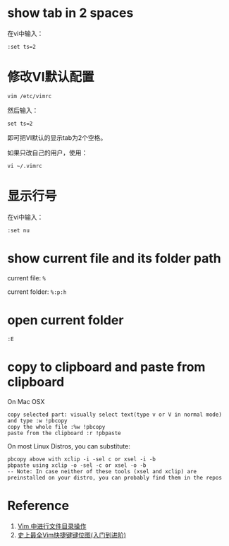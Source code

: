 # show tab in 2 spaces
在vi中输入：
```
:set ts=2
```

# 修改VI默认配置
```
vim /etc/vimrc
```
然后输入：
```
set ts=2
```
即可把VI默认的显示tab为2个空格。

如果只改自己的用户，使用：
```
vi ~/.vimrc
```

# 显示行号
在vi中输入：
```
:set nu
```
# show current file and its folder path
current file: `%`

current folder: `%:p:h`

# open current folder
```
:E
```
# copy to clipboard and paste from clipboard

On Mac OSX
```
copy selected part: visually select text(type v or V in normal mode) and type :w !pbcopy
copy the whole file :%w !pbcopy
paste from the clipboard :r !pbpaste
```

On most Linux Distros, you can substitute:

```
pbcopy above with xclip -i -sel c or xsel -i -b
pbpaste using xclip -o -sel -c or xsel -o -b
-- Note: In case neither of these tools (xsel and xclip) are preinstalled on your distro, you can probably find them in the repos
```

# Reference
1. [Vim 中进行文件目录操作](https://www.cnblogs.com/Dev0ps/p/11661394.html)
2. [史上最全Vim快捷键键位图(入门到进阶)](https://www.runoob.com/w3cnote/all-vim-cheatsheat.html)
